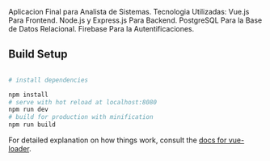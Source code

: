 Aplicacion Final para Analista de Sistemas.
Tecnologia Utilizadas:
Vue.js Para Frontend.
Node.js y Express.js Para Backend.
PostgreSQL Para la Base de Datos Relacional.
Firebase Para la Autentificaciones.

## Build Setup

``` bash

# install dependencies

npm install
# serve with hot reload at localhost:8080
npm run dev
# build for production with minification
npm run build
```

For detailed explanation on how things work, consult the [docs for vue-loader](http://vuejs.github.io/vue-loader).
